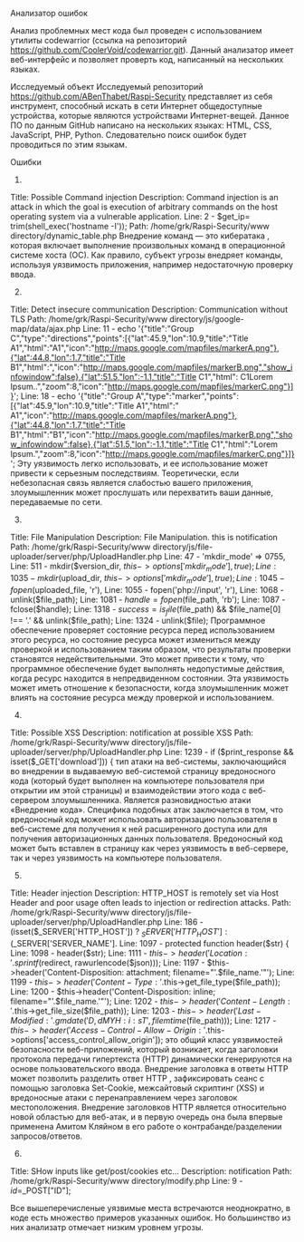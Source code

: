 Анализатор ошибок

Анализ проблемных мест кода был проведен с использованием утилиты codewarrior (ссылка на репозиторий https://github.com/CoolerVoid/codewarrior.git).
Данный анализатор имеет веб-интерфейс и позволяет проверть код, написанный на нескольких языках.

Исследуемый объект
Исследуемый репозиторий https://github.com/ABenThabet/Raspi-Security представляет из себя инструмент, способный искать в сети Интернет общедоступные устройства,
которые являются устройствами Интернет-вещей.
Данное ПО по данным GitHub написано на нескольких языках: HTML, CSS, JavaScript, PHP, Python. Следовательно поиск ошибок будет проводиться по этим языкам.

Ошибки

1) 
Title: Possible Command injection
Description: Command injection is an attack in which the goal is execution of arbitrary commands on the host operating system via a vulnerable application.
Line: 2 -  $get_ip= trim(shell_exec('hostname -I'));
Path: /home/grk/Raspi-Security/www directory/dynamic_table.php
Внедрение команд — это кибератака , которая включает выполнение произвольных команд в операционной системе хоста (ОС). Как правило, субъект угрозы внедряет команды, используя уязвимость приложения, например недостаточную проверку ввода.

2)
Title: Detect insecure communication
Description: Communication without TLS
Path: /home/grk/Raspi-Security/www directory/js/google-map/data/ajax.php
Line: 11 -  		echo '{"title":"Group C","type":"directions","points":[{"lat":45.9,"lon":10.9,"title":"Title A1","html":"A1","icon":"http://maps.google.com/mapfiles/markerA.png"},{"lat":44.8,"lon":1.7,"title":"Title B1","html":","icon":"http://maps.google.com/mapfiles/markerB.png","show_infowindow":false},{"lat":51.5,"lon":-1.1,"title":"Title C1","html": C1Lorem Ipsum..","zoom":8,"icon":"http://maps.google.com/mapfiles/markerC.png"}]}'; 
Line: 18 -  		echo '{"title":"Group A","type":"marker","points":[{"lat":45.9,"lon":10.9,"title":"Title A1","html":" A1","icon":"http://maps.google.com/mapfiles/markerA.png"},{"lat":44.8,"lon":1.7,"title":"Title B1","html":"B1","icon":"http://maps.google.com/mapfiles/markerB.png","show_infowindow":false},{"lat":51.5,"lon":-1.1,"title":"Title C1","html":"Lorem Ipsum.","zoom":8,"icon":"http://maps.google.com/mapfiles/markerC.png"}]}'; 
Эту уязвимость легко использовать, и ее использование может привести к серьезным последствиям. Теоретически, если небезопасная связь является слабостью вашего приложения, злоумышленник может прослушать или перехватить ваши данные, передаваемые по сети. 

3)
Title: File Manipulation
Description: File Manipulation. this is notification
Path: /home/grk/Raspi-Security/www directory/js/file-uploader/server/php/UploadHandler.php
Line: 47 -              'mkdir_mode' => 0755,
Line: 511 -                  mkdir($version_dir, $this->options['mkdir_mode'], true);
Line: 1035 -                  mkdir($upload_dir, $this->options['mkdir_mode'], true);
Line: 1045 -                          fopen($uploaded_file, 'r'),
Line: 1055 -                      fopen('php://input', 'r'),
Line: 1068 -                      unlink($file_path);
Line: 1081 -              $handle = fopen($file_path, 'rb');
Line: 1087 -              fclose($handle);
Line: 1318 -              $success = is_file($file_path) && $file_name[0] !== '.' && unlink($file_path);
Line: 1324 -                              unlink($file);
Программное обеспечение проверяет состояние ресурса перед использованием этого ресурса, но состояние ресурса может измениться между проверкой и
использованием таким образом, что результаты проверки становятся недействительными. 
Это может привести к тому, что программное обеспечение будет выполнять недопустимые действия, когда ресурс находится в непредвиденном состоянии.
Эта уязвимость может иметь отношение к безопасности, когда злоумышленник может влиять на состояние ресурса между проверкой и использованием.

4)
Title: Possible XSS
Description: notification at possible XSS
Path: /home/grk/Raspi-Security/www directory/js/file-uploader/server/php/UploadHandler.php
Line: 1239 -          if ($print_response && isset($_GET['download'])) {
тип атаки на веб-системы, заключающийся во внедрении в выдаваемую веб-системой страницу вредоносного кода (который будет выполнен на компьютере пользователя при открытии им этой страницы) и взаимодействии этого кода с веб-сервером злоумышленника. Является разновидностью атаки «Внедрение кода».
Специфика подобных атак заключается в том, что вредоносный код может использовать авторизацию пользователя в веб-системе для получения к ней расширенного доступа или для получения авторизационных данных пользователя. Вредоносный код может быть вставлен в страницу как через уязвимость в веб-сервере, так и через уязвимость на компьютере пользователя.

5)
Title: Header injection
Description: HTTP_HOST is remotely set via Host Header and poor usage often leads to injection or redirection attacks.
Path: /home/grk/Raspi-Security/www directory/js/file-uploader/server/php/UploadHandler.php
Line: 186 -              (isset($_SERVER['HTTP_HOST']) ? $_SERVER['HTTP_HOST'] : ($_SERVER['SERVER_NAME'].
Line: 1097 -      protected function header($str) {
Line: 1098 -          header($str);
Line: 1111 -                  $this->header('Location: '.sprintf($redirect, rawurlencode($json)));
Line: 1197 -              $this->header('Content-Disposition: attachment; filename="'.$file_name.'"');
Line: 1199 -              $this->header('Content-Type: '.$this->get_file_type($file_path));
Line: 1200 -              $this->header('Content-Disposition: inline; filename="'.$file_name.'"');
Line: 1202 -          $this->header('Content-Length: '.$this->get_file_size($file_path));
Line: 1203 -          $this->header('Last-Modified: '.gmdate('D, d M Y H:i:s T', filemtime($file_path)));
Line: 1217 -          $this->header('Access-Control-Allow-Origin: '.$this->options['access_control_allow_origin']);
это общий класс уязвимостей безопасности веб-приложений, который возникает, когда заголовки протокола передачи гипертекста (HTTP) динамически генерируются на основе пользовательского ввода. Внедрение заголовка в ответы HTTP может позволить разделить ответ HTTP , зафиксировать сеанс с помощью заголовка Set-Cookie, межсайтовый скриптинг (XSS) и вредоносные атаки с перенаправлением через заголовок местоположения. Внедрение заголовков HTTP является относительно новой областью для веб-атак, и в первую очередь она была впервые применена Амитом Кляйном в его работе о контрабанде/разделении запросов/ответов. 

6)
Title: SHow inputs like get/post/cookies etc...
Description: notification
Path: /home/grk/Raspi-Security/www directory/modify.php
Line: 9 -  $id=$_POST["ID"];


Все вышеперечисленые уязвимые места встречаются неоднократно, в коде есть множество примеров указанных ошибок. 
Но большинство из них анализатр отмечает низким уровнем угрозы.

